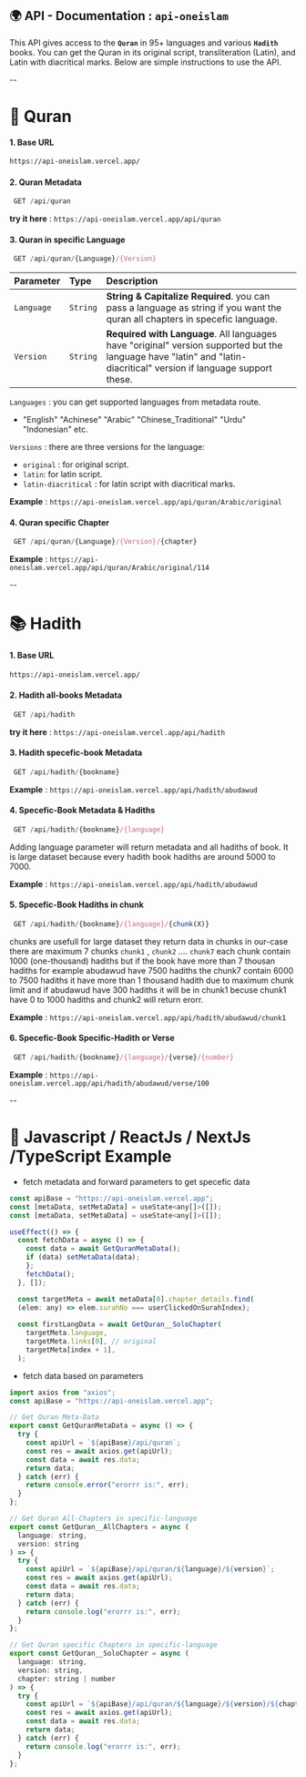 
## 🌍 API - Documentation : `api-oneislam` 
 

This API gives access to the **`Quran`** in 95+ languages and various **`Hadith`** books. You can get the Quran in its original script, transliteration (Latin), and Latin with diacritical marks. Below are simple instructions to use the API.

--      

# 📖 Quran

#### 1. Base URL
 ```bash
https://api-oneislam.vercel.app/
```

#### 2. Quran Metadata
 ```javascript
  GET /api/quran
```
**try it here** : `https://api-oneislam.vercel.app/api/quran`

#### 3. Quran in specific Language
 ```javascript
  GET /api/quran/{Language}/{Version}
``` 
| Parameter | Type | Description  |
| :-------- | :------- |:------------------------- |
| `Language` | `String` | **String & Capitalize Required**. you can pass a language as string if you want the quran all chapters in specefic language. | 
| `Version` | `String` | **Required with Language**. All languages have "original" version supported but the language have "latin" and "latin-diacritical" version if language support these.|


`Languages` : you can get supported languages from metadata route.  
- "English" "Achinese" "Arabic" "Chinese_Traditional" "Urdu" "Indonesian" etc.

`Versions` : there are three versions for the language:
- `original` : for original script.
- `latin`: for latin script.
- `latin-diacritical` : for latin script with diacritical marks.

**Example** : `https://api-oneislam.vercel.app/api/quran/Arabic/original`

 #### 4. Quran specific Chapter
 ```javascript
  GET /api/quran/{Language}/{Version}/{chapter}
``` 
**Example** : `https://api-oneislam.vercel.app/api/quran/Arabic/original/114`

--         

# 📚 Hadith 

#### 1. Base URL
 ```bash
https://api-oneislam.vercel.app/
```

#### 2. Hadith all-books Metadata
 ```javascript
  GET /api/hadith
```
**try it here** : `https://api-oneislam.vercel.app/api/hadith`


#### 3. Hadith specefic-book Metadata
 ```javascript
  GET /api/hadith/{bookname}
```
**Example** : `https://api-oneislam.vercel.app/api/hadith/abudawud`



 #### 4. Specefic-Book Metadata & Hadiths
 ```javascript
  GET /api/hadith/{bookname}/{language}
``` 
Adding language parameter will return metadata and all hadiths of book. It is large dataset because every hadith book hadiths are around 5000 to 7000.

**Example** : `https://api-oneislam.vercel.app/api/hadith/abudawud`


 #### 5. Specefic-Book Hadiths in chunk
 ```javascript
  GET /api/hadith/{bookname}/{language}/{chunk(X)}
``` 
chunks are usefull for large dataset they return data in chunks in our-case there are maximum 7 chunks `chunk1` , `chunk2` .... `chunk7` each chunk contain 1000 (one-thousand) hadiths but if the book have more than 7 thousan hadiths for example abudawud have 7500 hadiths the chunk7 contain 6000 to 7500 hadiths it have more than 1 thousand hadith due to maximum chunk limit and if abudawud have 300 hadiths it will be in chunk1 becuse chunk1 have 0 to 1000 hadiths and chunk2 will return erorr.

**Example** : `https://api-oneislam.vercel.app/api/hadith/abudawud/chunk1`


 #### 6. Specefic-Book Specific-Hadith or Verse
 ```javascript
  GET /api/hadith/{bookname}/{language}/{verse}/{number}
``` 
**Example** : `https://api-oneislam.vercel.app/api/hadith/abudawud/verse/100`


--         

# 📝 Javascript / ReactJs / NextJs /TypeScript Example

- fetch metadata and forward parameters to get specefic data

```javascript
const apiBase = "https://api-oneislam.vercel.app";
const [metaData, setMetaData] = useState<any[]>([]);
const [metaData, setMetaData] = useState<any[]>([]);

useEffect(() => {
  const fetchData = async () => {
    const data = await GetQuranMetaData();
    if (data) setMetaData(data);
    };
    fetchData();
  }, []);

  const targetMeta = await metaData[0].chapter_details.find(
  (elem: any) => elem.surahNo === userClickedOnSurahIndex);
           
  const firstLangData = await GetQuran__SoloChapter(
    targetMeta.language, 
    targetMeta.links[0], // original 
    targetMeta[index + 1],
  );

```

- fetch data based on parameters
```javascript
import axios from "axios";
const apiBase = "https://api-oneislam.vercel.app";

// Get Quran Meta-Data
export const GetQuranMetaData = async () => {
  try {
    const apiUrl = `${apiBase}/api/quran`;
    const res = await axios.get(apiUrl);
    const data = await res.data;
    return data;
  } catch (err) {
    return console.error("erorrr is:", err);
  }
};

// Get Quran All-Chapters in specific-language
export const GetQuran__AllChapters = async (
  language: string,
  version: string
) => {
  try {
    const apiUrl = `${apiBase}/api/quran/${language}/${version}`;
    const res = await axios.get(apiUrl);
    const data = await res.data;
    return data;
  } catch (err) {
    return console.log("erorrr is:", err);
  }
};

// Get Quran specific Chapters in specific-language
export const GetQuran__SoloChapter = async (
  language: string,
  version: string,
  chapter: string | number
) => {
  try {
    const apiUrl = `${apiBase}/api/quran/${language}/${version}/${chapter}`;
    const res = await axios.get(apiUrl);
    const data = await res.data;
    return data;
  } catch (err) {
    return console.log("erorrr is:", err);
  }
};

```
